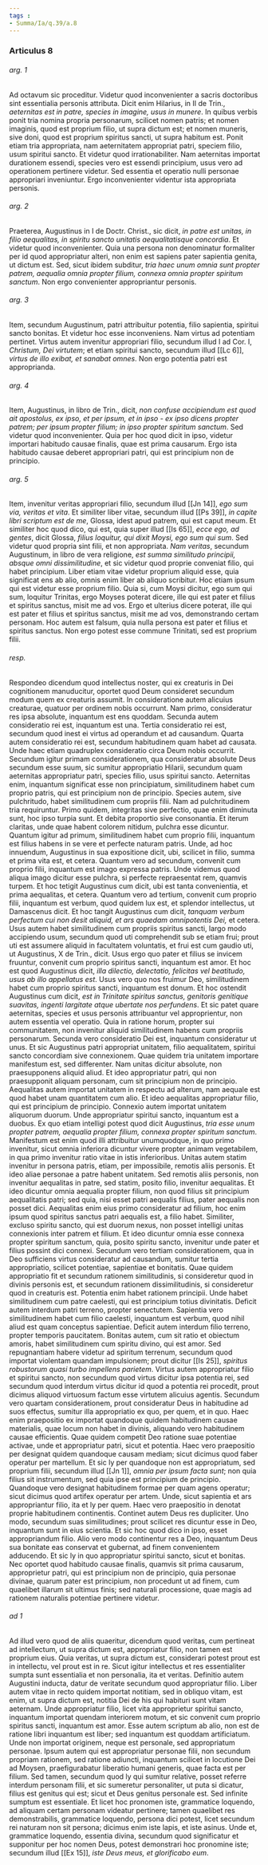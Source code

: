 ```yaml
---
tags : 
- Summa/Ia/q.39/a.8
---
```


### Articulus 8

###### arg. 1
Ad octavum sic proceditur. Videtur quod inconvenienter a sacris doctoribus sint essentialia personis attributa. Dicit enim Hilarius, in II de Trin., *aeternitas est in patre, species in imagine, usus in munere*. In quibus verbis ponit tria nomina propria personarum, scilicet nomen patris; et nomen imaginis, quod est proprium filio, ut supra dictum est; et nomen muneris, sive doni, quod est proprium spiritus sancti, ut supra habitum est. Ponit etiam tria appropriata, nam aeternitatem appropriat patri, speciem filio, usum spiritui sancto. Et videtur quod irrationabiliter. Nam aeternitas importat durationem essendi, species vero est essendi principium, usus vero ad operationem pertinere videtur. Sed essentia et operatio nulli personae appropriari inveniuntur. Ergo inconvenienter videntur ista appropriata personis.

###### arg. 2
Praeterea, Augustinus in I de Doctr. Christ., sic dicit, *in patre est unitas, in filio aequalitas, in spiritu sancto unitatis aequalitatisque concordia*. Et videtur quod inconvenienter. Quia una persona non denominatur formaliter per id quod appropriatur alteri, non enim est sapiens pater sapientia genita, ut dictum est. Sed, sicut ibidem subditur, *tria haec unum omnia sunt propter patrem, aequalia omnia propter filium, connexa omnia propter spiritum sanctum*. Non ergo convenienter appropriantur personis.

###### arg. 3
Item, secundum Augustinum, patri attribuitur potentia, filio sapientia, spiritui sancto bonitas. Et videtur hoc esse inconveniens. Nam virtus ad potentiam pertinet. Virtus autem invenitur appropriari filio, secundum illud I ad Cor. I, *Christum, Dei virtutem*; et etiam spiritui sancto, secundum illud [[Lc 6]], *virtus de illo exibat, et sanabat omnes*. Non ergo potentia patri est approprianda.

###### arg. 4
Item, Augustinus, in libro de Trin., dicit, *non confuse accipiendum est quod ait apostolus, ex ipso, et per ipsum, et in ipso - ex ipso dicens propter patrem; per ipsum propter filium; in ipso propter spiritum sanctum*. Sed videtur quod inconvenienter. Quia per hoc quod dicit in ipso, videtur importari habitudo causae finalis, quae est prima causarum. Ergo ista habitudo causae deberet appropriari patri, qui est principium non de principio.

###### arg. 5
Item, invenitur veritas appropriari filio, secundum illud [[Jn 14]], *ego sum via, veritas et vita*. Et similiter liber vitae, secundum illud [[Ps 39]], *in capite libri scriptum est de me*, Glossa, idest apud patrem, qui est caput meum. Et similiter hoc quod dico, qui est, quia super illud [[Is 65]], *ecce ego, ad gentes*, dicit Glossa, *filius loquitur, qui dixit Moysi, ego sum qui sum*. Sed videtur quod propria sint filii, et non appropriata. *Nam veritas*, secundum Augustinum, in libro de vera religione, *est summa similitudo principii, absque omni dissimilitudine*, et sic videtur quod proprie conveniat filio, qui habet principium. Liber etiam vitae videtur proprium aliquid esse, quia significat ens ab alio, omnis enim liber ab aliquo scribitur. Hoc etiam ipsum qui est videtur esse proprium filio. Quia si, cum Moysi dicitur, ego sum qui sum, loquitur Trinitas, ergo Moyses poterat dicere, ille qui est pater et filius et spiritus sanctus, misit me ad vos. Ergo et ulterius dicere poterat, ille qui est pater et filius et spiritus sanctus, misit me ad vos, demonstrando certam personam. Hoc autem est falsum, quia nulla persona est pater et filius et spiritus sanctus. Non ergo potest esse commune Trinitati, sed est proprium filii.

###### resp.
Respondeo dicendum quod intellectus noster, qui ex creaturis in Dei cognitionem manuducitur, oportet quod Deum consideret secundum modum quem ex creaturis assumit. In consideratione autem alicuius creaturae, quatuor per ordinem nobis occurrunt. Nam primo, consideratur res ipsa absolute, inquantum est ens quoddam. Secunda autem consideratio rei est, inquantum est una. Tertia consideratio rei est, secundum quod inest ei virtus ad operandum et ad causandum. Quarta autem consideratio rei est, secundum habitudinem quam habet ad causata. Unde haec etiam quadruplex consideratio circa Deum nobis occurrit. Secundum igitur primam considerationem, qua consideratur absolute Deus secundum esse suum, sic sumitur appropriatio Hilarii, secundum quam aeternitas appropriatur patri, species filio, usus spiritui sancto. Aeternitas enim, inquantum significat esse non principiatum, similitudinem habet cum proprio patris, qui est principium non de principio. Species autem, sive pulchritudo, habet similitudinem cum propriis filii. Nam ad pulchritudinem tria requiruntur. Primo quidem, integritas sive perfectio, quae enim diminuta sunt, hoc ipso turpia sunt. Et debita proportio sive consonantia. Et iterum claritas, unde quae habent colorem nitidum, pulchra esse dicuntur. Quantum igitur ad primum, similitudinem habet cum proprio filii, inquantum est filius habens in se vere et perfecte naturam patris. Unde, ad hoc innuendum, Augustinus in sua expositione dicit, ubi, scilicet in filio, summa et prima vita est, et cetera. Quantum vero ad secundum, convenit cum proprio filii, inquantum est imago expressa patris. Unde videmus quod aliqua imago dicitur esse pulchra, si perfecte repraesentat rem, quamvis turpem. Et hoc tetigit Augustinus cum dicit, ubi est tanta convenientia, et prima aequalitas, et cetera. Quantum vero ad tertium, convenit cum proprio filii, inquantum est verbum, quod quidem lux est, et splendor intellectus, ut Damascenus dicit. Et hoc tangit Augustinus cum dicit, *tanquam verbum perfectum cui non desit aliquid, et ars quaedam omnipotentis Dei,* et cetera. Usus autem habet similitudinem cum propriis spiritus sancti, largo modo accipiendo usum, secundum quod uti comprehendit sub se etiam frui; prout uti est assumere aliquid in facultatem voluntatis, et frui est cum gaudio uti, ut Augustinus, X de Trin., dicit. Usus ergo quo pater et filius se invicem fruuntur, convenit cum proprio spiritus sancti, inquantum est amor. Et hoc est quod Augustinus dicit, *illa dilectio, delectatio, felicitas vel beatitudo, usus ab illo appellatus est*. Usus vero quo nos fruimur Deo, similitudinem habet cum proprio spiritus sancti, inquantum est donum. Et hoc ostendit Augustinus cum dicit, *est in Trinitate spiritus sanctus, genitoris genitique suavitas, ingenti largitate atque ubertate nos perfundens*. Et sic patet quare aeternitas, species et usus personis attribuantur vel approprientur, non autem essentia vel operatio. Quia in ratione horum, propter sui communitatem, non invenitur aliquid similitudinem habens cum propriis personarum. Secunda vero consideratio Dei est, inquantum consideratur ut unus. Et sic Augustinus patri appropriat unitatem, filio aequalitatem, spiritui sancto concordiam sive connexionem. Quae quidem tria unitatem importare manifestum est, sed differenter. Nam unitas dicitur absolute, non praesupponens aliquid aliud. Et ideo appropriatur patri, qui non praesupponit aliquam personam, cum sit principium non de principio. Aequalitas autem importat unitatem in respectu ad alterum, nam aequale est quod habet unam quantitatem cum alio. Et ideo aequalitas appropriatur filio, qui est principium de principio. Connexio autem importat unitatem aliquorum duorum. Unde appropriatur spiritui sancto, inquantum est a duobus. Ex quo etiam intelligi potest quod dicit Augustinus, *tria esse unum propter patrem, aequalia propter filium, connexa propter spiritum sanctum*. Manifestum est enim quod illi attribuitur unumquodque, in quo primo invenitur, sicut omnia inferiora dicuntur vivere propter animam vegetabilem, in qua primo invenitur ratio vitae in istis inferioribus. Unitas autem statim invenitur in persona patris, etiam, per impossibile, remotis aliis personis. Et ideo aliae personae a patre habent unitatem. Sed remotis aliis personis, non invenitur aequalitas in patre, sed statim, posito filio, invenitur aequalitas. Et ideo dicuntur omnia aequalia propter filium, non quod filius sit principium aequalitatis patri; sed quia, nisi esset patri aequalis filius, pater aequalis non posset dici. Aequalitas enim eius primo consideratur ad filium, hoc enim ipsum quod spiritus sanctus patri aequalis est, a filio habet. Similiter, excluso spiritu sancto, qui est duorum nexus, non posset intelligi unitas connexionis inter patrem et filium. Et ideo dicuntur omnia esse connexa propter spiritum sanctum, quia, posito spiritu sancto, invenitur unde pater et filius possint dici connexi. Secundum vero tertiam considerationem, qua in Deo sufficiens virtus consideratur ad causandum, sumitur tertia appropriatio, scilicet potentiae, sapientiae et bonitatis. Quae quidem appropriatio fit et secundum rationem similitudinis, si consideretur quod in divinis personis est, et secundum rationem dissimilitudinis, si consideretur quod in creaturis est. Potentia enim habet rationem principii. Unde habet similitudinem cum patre caelesti, qui est principium totius divinitatis. Deficit autem interdum patri terreno, propter senectutem. Sapientia vero similitudinem habet cum filio caelesti, inquantum est verbum, quod nihil aliud est quam conceptus sapientiae. Deficit autem interdum filio terreno, propter temporis paucitatem. Bonitas autem, cum sit ratio et obiectum amoris, habet similitudinem cum spiritu divino, qui est amor. Sed repugnantiam habere videtur ad spiritum terrenum, secundum quod importat violentam quandam impulsionem; prout dicitur [[Is 25]], *spiritus robustorum quasi turbo impellens parietem*. Virtus autem appropriatur filio et spiritui sancto, non secundum quod virtus dicitur ipsa potentia rei, sed secundum quod interdum virtus dicitur id quod a potentia rei procedit, prout dicimus aliquod virtuosum factum esse virtutem alicuius agentis. Secundum vero quartam considerationem, prout consideratur Deus in habitudine ad suos effectus, sumitur illa appropriatio ex quo, per quem, et in quo. Haec enim praepositio ex importat quandoque quidem habitudinem causae materialis, quae locum non habet in divinis, aliquando vero habitudinem causae efficientis. Quae quidem competit Deo ratione suae potentiae activae, unde et appropriatur patri, sicut et potentia. Haec vero praepositio per designat quidem quandoque causam mediam; sicut dicimus quod faber operatur per martellum. Et sic ly per quandoque non est appropriatum, sed proprium filii, secundum illud [[Jn 1]], *omnia per ipsum facta sunt*; non quia filius sit instrumentum, sed quia ipse est principium de principio. Quandoque vero designat habitudinem formae per quam agens operatur; sicut dicimus quod artifex operatur per artem. Unde, sicut sapientia et ars appropriantur filio, ita et ly per quem. Haec vero praepositio in denotat proprie habitudinem continentis. Continet autem Deus res dupliciter. Uno modo, secundum suas similitudines; prout scilicet res dicuntur esse in Deo, inquantum sunt in eius scientia. Et sic hoc quod dico in ipso, esset appropriandum filio. Alio vero modo continentur res a Deo, inquantum Deus sua bonitate eas conservat et gubernat, ad finem convenientem adducendo. Et sic ly in quo appropriatur spiritui sancto, sicut et bonitas. Nec oportet quod habitudo causae finalis, quamvis sit prima causarum, approprietur patri, qui est principium non de principio, quia personae divinae, quarum pater est principium, non procedunt ut ad finem, cum quaelibet illarum sit ultimus finis; sed naturali processione, quae magis ad rationem naturalis potentiae pertinere videtur.

###### ad 1
Ad illud vero quod de aliis quaeritur, dicendum quod veritas, cum pertineat ad intellectum, ut supra dictum est, appropriatur filio, non tamen est proprium eius. Quia veritas, ut supra dictum est, considerari potest prout est in intellectu, vel prout est in re. Sicut igitur intellectus et res essentialiter sumpta sunt essentialia et non personalia, ita et veritas. Definitio autem Augustini inducta, datur de veritate secundum quod appropriatur filio. Liber autem vitae in recto quidem importat notitiam, sed in obliquo vitam, est enim, ut supra dictum est, notitia Dei de his qui habituri sunt vitam aeternam. Unde appropriatur filio, licet vita approprietur spiritui sancto, inquantum importat quendam interiorem motum, et sic convenit cum proprio spiritus sancti, inquantum est amor. Esse autem scriptum ab alio, non est de ratione libri inquantum est liber; sed inquantum est quoddam artificiatum. Unde non importat originem, neque est personale, sed appropriatum personae. Ipsum autem qui est appropriatur personae filii, non secundum propriam rationem, sed ratione adiuncti, inquantum scilicet in locutione Dei ad Moysen, praefigurabatur liberatio humani generis, quae facta est per filium. Sed tamen, secundum quod ly qui sumitur relative, posset referre interdum personam filii, et sic sumeretur personaliter, ut puta si dicatur, filius est genitus qui est; sicut et Deus genitus personale est. Sed infinite sumptum est essentiale. Et licet hoc pronomen iste, grammatice loquendo, ad aliquam certam personam videatur pertinere; tamen quaelibet res demonstrabilis, grammatice loquendo, persona dici potest, licet secundum rei naturam non sit persona; dicimus enim iste lapis, et iste asinus. Unde et, grammatice loquendo, essentia divina, secundum quod significatur et supponitur per hoc nomen Deus, potest demonstrari hoc pronomine iste; secundum illud [[Ex 15]], *iste Deus meus, et glorificabo eum*.

